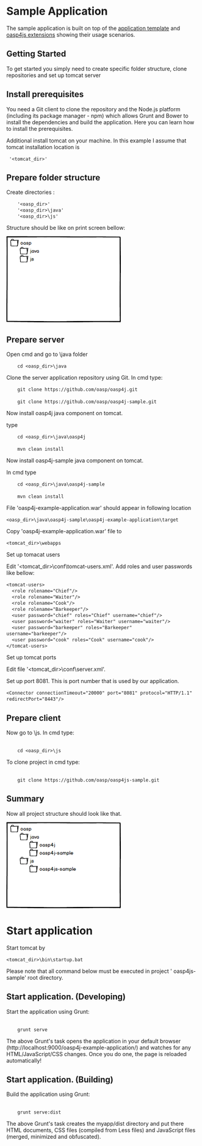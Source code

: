 Sample Application
===
 

The sample application is built on top of the [application template](https://github.com/oasp/oasp4js-app-template) and [oasp4js extensions](https://github.com/oasp/oasp4js) showing their usage scenarios.







Getting Started
---
To get started you simply need to create specific folder structure, clone repositories and set up tomcat server







Install prerequisites
---



You need a Git client to clone the repository and the Node.js platform (including its package manager - npm) which allows Grunt and Bower to install the dependencies and build the application. Here you can learn how to install the prerequisites.

Additional install tomcat on your machine. In this example I assume that tomcat installation location is 



```
 '<tomcat_dir>'
```




Prepare folder structure
---



Create directories :





```
    '<oasp_dir>'
    '<oasp_dir>\java'
    '<oasp_dir>\js'
```

Structure should be like on print screen bellow: 


![Image](/image/folder_struc_1.png?raw=true)



Prepare server
-----

Open cmd and go to \java folder

```  
    cd <oasp_dir>\java 
```



Clone the server application repository using Git. In cmd type:

```  
    git clone https://github.com/oasp/oasp4j.git

    git clone https://github.com/oasp/oasp4j-sample.git 

```

Now install oasp4j  java component on tomcat. 

type

```  
    cd <oasp_dir>\java\oasp4j 

    mvn clean install 
```


Now install oasp4j-sample java component on tomcat.

In cmd type

```
    cd <oasp_dir>\java\oasp4j-sample 

    mvn clean install

```


File 'oasp4j-example-application.war'  should appear in following location

``` 
<oasp_dir>\java\oasp4j-sample\oasp4j-example-application\target 
```


Copy 'oasp4j-example-application.war'  file to 

```
<tomcat_dir>\webapps
```





Set up tomacat users 

Edit '<tomcat_dir>\conf\tomcat-users.xml'. Add roles and user passwords  like bellow:



```
<tomcat-users>
  <role rolename="Chief"/>
  <role rolename="Waiter"/>
  <role rolename="Cook"/>
  <role rolename="Barkeeper"/>
  <user password="chief" roles="Chief" username="chief"/>
  <user password="waiter" roles="Waiter" username="waiter"/>
  <user password="barkeeper" roles="Barkeeper"   username="barkeeper"/>
  <user password="cook" roles="Cook" username="cook"/>
</tomcat-users>
```






Set up tomcat ports

	

Edit file '<tomcat_dir>\conf\server.xml'. 

Set up port 8081. This is port number that is used by our application.

```
<Connector connectionTimeout="20000" port="8081" protocol="HTTP/1.1" redirectPort="8443"/>
```










Prepare client
-----



Now go to \js. In cmd type: 	

  



``` 

    cd <oasp_dir>\js 

```





To clone project in cmd type: 

	

```

    git clone https://github.com/oasp/oasp4js-sample.git 

```





Summary
-----



Now all project structure should look like that.


![Image](/image/folder_struc_2.png?raw=true)







Start application
=============



Start tomcat by  

```
<tomcat_dir>\bin\startup.bat 
```



Please note that all command below must be executed in project ' oasp4js-sample'  root directory.





Start application. (Developing)
-----



Start the application using Grunt:



``` 

    grunt serve

```



The above Grunt's task opens the application in your default browser (http://localhost:9000/oasp4j-example-application/)  and watches for any HTML/JavaScript/CSS changes. Once you do one, the page is reloaded automatically!



Start application. (Building)
-----



Build the application using Grunt:



``` 

    grunt serve:dist

```



The above Grunt's task creates the myapp/dist directory and put there HTML documents, CSS files (compiled from Less files) and JavaScript files (merged, minimized and obfuscated).

















